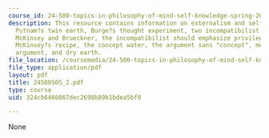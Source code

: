 ```yaml
---
course_id: 24-500-topics-in-philosophy-of-mind-self-knowledge-spring-2005
description: This resource contains information on externalism and self-knowledge,
  Putnam?s twin earth, Burge?s thought experiment, two incompatibilist arguments,
  McKinsey and Brueckner, the incompatibilist should emphasize privileged access,
  McKinsey?s recipe, the concept water, the argument sans "concept", metalinguistic
  argument, and dry earth.
file_location: /coursemedia/24-500-topics-in-philosophy-of-mind-self-knowledge-spring-2005/324cb6460867dec2698b89b1bdea5bf0_24500S05_2.pdf
file_type: application/pdf
layout: pdf
title: 24500S05_2.pdf
type: course
uid: 324cb6460867dec2698b89b1bdea5bf0

---
```

None